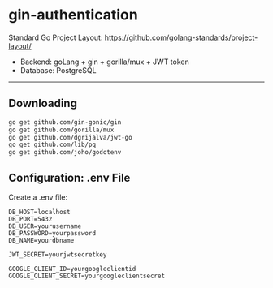 # gin-authentication
Standard Go Project Layout: https://github.com/golang-standards/project-layout/

- Backend: goLang + gin + gorilla/mux + JWT token
- Database: PostgreSQL


________________________________________________________________
## Downloading
```bash
go get github.com/gin-gonic/gin
go get github.com/gorilla/mux
go get github.com/dgrijalva/jwt-go
go get github.com/lib/pq
go get github.com/joho/godotenv
```

## Configuration: .env File
Create a .env file:
```env
DB_HOST=localhost
DB_PORT=5432
DB_USER=yourusername
DB_PASSWORD=yourpassword
DB_NAME=yourdbname

JWT_SECRET=yourjwtsecretkey

GOOGLE_CLIENT_ID=yourgoogleclientid
GOOGLE_CLIENT_SECRET=yourgoogleclientsecret
```
